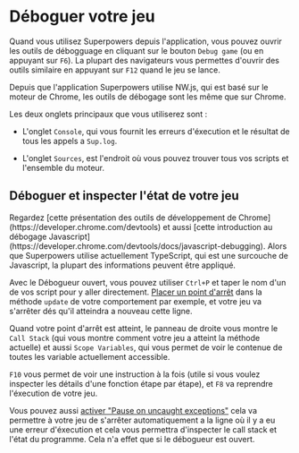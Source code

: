 # Déboguer votre jeu

Quand vous utilisez Superpowers depuis l'application, vous pouvez ouvrir les outils de débogguage en cliquant sur le bouton `Debug game` (ou en appuyant sur `F6`). La plupart des navigateurs vous permettes d'ouvrir des outils similaire en appuyant sur `F12` quand le jeu se lance.

Depuis que l'application Superpowers utilise NW.js, qui est basé sur le moteur de Chrome, les outils de débogage sont les même que sur Chrome.

Les deux onglets principaux que vous utiliserez sont :

 * L'onglet `Console`, qui vous fournit les erreurs d'éxecution et le résultat de tous les appels a `Sup.log`.

 * L'onglet `Sources`, est l'endroit où vous pouvez trouver tous vos scripts et l'ensemble du moteur.

## Déboguer et inspecter l'état de votre jeu

<div class="note">
  <p>Regardez [cette présentation des outils de développement de Chrome](https://developer.chrome.com/devtools) et aussi [cette introduction au débogage Javascript](https://developer.chrome.com/devtools/docs/javascript-debugging). Alors que Superpowers utilise actuellement TypeScript, qui est une surcouche de Javascript, la plupart des informations peuvent être appliqué.
</div>

Avec le Débogueur ouvert, vous pouvez utiliser `Ctrl+P` et taper le nom d'un de vos script pour y aller directement. [Placer un point d'arrêt](https://developer.chrome.com/devtools/docs/javascript-debugging#add-remove-breakpoints) dans la méthode `update` de votre comportement par exemple, et votre jeu va s'arrêter dés qu'il atteindra a nouveau cette ligne.

Quand votre point d'arrêt est atteint, le panneau de droite vous montre le `Call Stack` (qui vous montre comment votre jeu a atteint la méthode actuelle) et aussi `Scope Variables`, qui vous permet de voir le contenue de toutes les variable actuellement accessible.

`F10` vous permet de voir une instruction à la fois (utile si vous voulez inspecter les détails d'une fonction étape par étape), et `F8` va reprendre l'éxecution de votre jeu.

Vous pouvez aussi [activer "Pause on uncaught exceptions"](https://developer.chrome.com/devtools/docs/javascript-debugging#pause-on-uncaught-exceptions) cela va permettre à votre jeu de s'arrêter automatiquement a la ligne où il y a eu une erreur d'éxecution et cela vous permettra d'inspecter le call stack et l'état du programme. Cela n'a effet que si le débogueur est ouvert.
